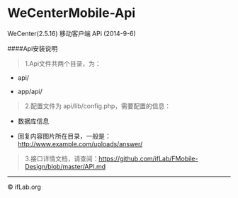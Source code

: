 WeCenterMobile-Api
==================

WeCenter(2.5.16) 移动客户端 APi (2014-9-6)

####Api安装说明

> 1.Api文件共两个目录，为：

- api/

- app/api/

> 2.配置文件为 api/lib/config.php，需要配置的信息：

- 数据库信息

- 回复内容图片所在目录，一般是：http://www.example.com/uploads/answer/

> 3.接口详情文档，请查阅：https://github.com/ifLab/FMobile-Design/blob/master/API.md

---

&copy; ifLab.org
